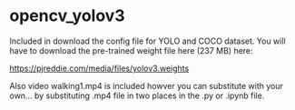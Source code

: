 # opencv_yolov3

Included in download the config file for YOLO and COCO dataset. You will have to download the pre-trained weight file here (237 MB) here:

https://pjreddie.com/media/files/yolov3.weights

Also video walking1.mp4 is included howver you can substitute with your own... by substituting .mp4 file in two places in the .py or .ipynb file.




